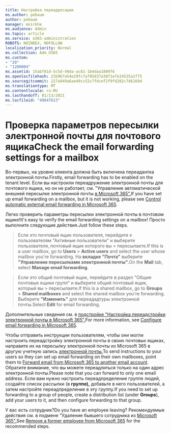```yaml
---
title: Настройка переадресации
ms.author: pebaum
author: pebaum
manager: mnirkhe
ms.audience: Admin
ms.topic: article
ms.service: o365-administration
ROBOTS: NOINDEX, NOFOLLOW
localization_priority: Normal
ms.collection: Adm_O365
ms.custom:
- "20"
- "1200004"
ms.assetid: 15abf81d-5c5d-49da-ac81-1b4daa1809f6
ms.openlocfilehash: 21b967a54e29fc7af85837a38f1efe24525a1f75
ms.sourcegitcommit: 227a949a6ae49cc52c7fdcef2f9fd202c746169d
ms.translationtype: MT
ms.contentlocale: ru-RU
ms.lasthandoff: 01/13/2021
ms.locfileid: "49847613"
---
```

# <a name="check-the-email-forwarding-settings-for-a-mailbox"></a><span data-ttu-id="dac24-102">Проверка параметров пересылки электронной почты для почтового ящика</span><span class="sxs-lookup"><span data-stu-id="dac24-102">Check the email forwarding settings for a mailbox</span></span>

<span data-ttu-id="dac24-103">Во-первых, на уровне клиента должна быть включена переадантка электронной почты.</span><span class="sxs-lookup"><span data-stu-id="dac24-103">Firstly, email forwarding has to be enabled on the tenant level.</span></span> <span data-ttu-id="dac24-104">Если вы настроили переадружение электронной почты для почтового ящика, но он не работает, см. "Управление автоматической внешней пересылке электронной почты [в Microsoft 365".](https://docs.microsoft.com/microsoft-365/security/office-365-security/external-email-forwarding?view=o365-worldwide)</span><span class="sxs-lookup"><span data-stu-id="dac24-104">If you have set up email forwarding on a mailbox, but it is not working, please see [Control automatic external email forwarding in Microsoft 365](https://docs.microsoft.com/microsoft-365/security/office-365-security/external-email-forwarding?view=o365-worldwide).</span></span>

<span data-ttu-id="dac24-105">Легко проверить параметры пересылки электронной почты в почтовом ящике!</span><span class="sxs-lookup"><span data-stu-id="dac24-105">It's easy to verify the email forwarding settings on a mailbox!</span></span> <span data-ttu-id="dac24-106">Просто выполните следующие действия.</span><span class="sxs-lookup"><span data-stu-id="dac24-106">Just follow these steps.</span></span>
  
> <span data-ttu-id="dac24-107">Если это почтовый ящик пользователя, перейдите к пользователям  "Активные пользователи" и выберите пользователя, почтовый ящик которого вы \>  пересылаете.</span><span class="sxs-lookup"><span data-stu-id="dac24-107">If this is a user mailbox, go to **Users** \> **Active users** and select the user whose mailbox you're forwarding.</span></span> <span data-ttu-id="dac24-108">На **вкладке "Почта"** выберите **"Управление пересылками электронной почты".**</span><span class="sxs-lookup"><span data-stu-id="dac24-108">On the **Mail** tab, select **Manage email forwarding**.</span></span>

> <span data-ttu-id="dac24-109">Если это общий почтовый ящик, перейдите в раздел "Общие почтовые ящики групп" и выберите общий почтовый ящик, который вы  \>  пересылаете.</span><span class="sxs-lookup"><span data-stu-id="dac24-109">If this is a shared mailbox, go to **Groups** \> **Shared mailboxes** and select the shared mailbox you're forwarding.</span></span> <span data-ttu-id="dac24-110">Выберите **"Изменить"** для переададтуры электронной почты.</span><span class="sxs-lookup"><span data-stu-id="dac24-110">Select **Edit** for email forwarding.</span></span>

<span data-ttu-id="dac24-111">Дополнительные сведения см. в [подстройке "Настройка переадстройки электронной почты в Microsoft 365".](https://docs.microsoft.com/microsoft-365/admin/email/configure-email-forwarding)</span><span class="sxs-lookup"><span data-stu-id="dac24-111">For more information, see [Configure email forwarding in Microsoft 365](https://docs.microsoft.com/microsoft-365/admin/email/configure-email-forwarding).</span></span>
  
<span data-ttu-id="dac24-112">Чтобы отправить инструкции пользователям, чтобы они могли настроить переадстройку электронной почты в своих почтовых ящиках, направите их на пересылку электронной почты из Microsoft 365 в другую учетную запись [электронной почты.](https://support.office.com/article/Forward-email-from-Office-365-to-another-email-account-1ed4ee1e-74f8-4f53-a174-86b748ff6a0e)</span><span class="sxs-lookup"><span data-stu-id="dac24-112">To send instructions to your users so they can set up email forwarding on their own mailboxes, point them to [Forward email from Microsoft 365 to another email account](https://support.office.com/article/Forward-email-from-Office-365-to-another-email-account-1ed4ee1e-74f8-4f53-a174-86b748ff6a0e).</span></span> <span data-ttu-id="dac24-113">Обратите внимание, что вы можете переадлиться только на один адрес электронной почты.</span><span class="sxs-lookup"><span data-stu-id="dac24-113">Please note that you can forward to only one email address.</span></span> <span data-ttu-id="dac24-114">Если вам нужно настроить переадпределение группе людей, создайте список рассылки (в **группе),** добавьте в него пользователей, а затем настройте переадпределение в эту группу.</span><span class="sxs-lookup"><span data-stu-id="dac24-114">If you need to set up forwarding to a group of people, create a distribution list (under **Groups**), add your users to it, and then configure forwarding to that group.</span></span>
  
<span data-ttu-id="dac24-115">У вас есть сотрудник?</span><span class="sxs-lookup"><span data-stu-id="dac24-115">Do you have an employee leaving?</span></span> <span data-ttu-id="dac24-116">Рекомендуемые действия см. в подмене "Удаление бывшего сотрудника из [Microsoft 365".](https://docs.microsoft.com/microsoft-365/admin/add-users/remove-former-employee)</span><span class="sxs-lookup"><span data-stu-id="dac24-116">See [Remove a former employee from Microsoft 365](https://docs.microsoft.com/microsoft-365/admin/add-users/remove-former-employee) for the recommended steps.</span></span>